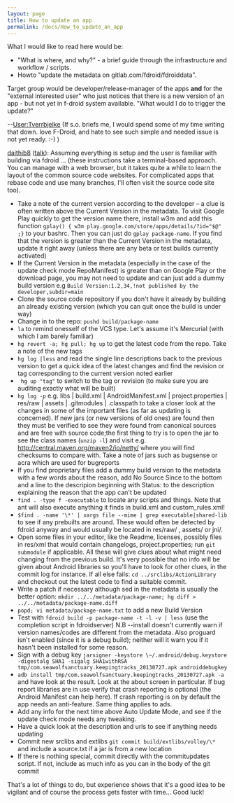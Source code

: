 ```yaml
---
layout: page
title: How to update an app
permalink: /docs/How_to_update_an_app
---
```


What I would like to read here would be:

-   "What is where, and why?" - a brief guide through the infrastructure
    and workflow / scripts.
-   Howto "update the metadata on gitlab.com/fdroid/fdroiddata".

Target group would be developer/release-manager of the apps **and** for
the "external interested user" who just notices that there is a new
version of an app - but not yet in f-droid system available. "What would
I do to trigger the update?"

--<User:Tverrbjelke> (If s.o. briefs me, I would spend some of my time
writing that down. love F-Droid, and hate to see such simple and needed
issue is not yet ready. :-) )

[daithib8](User:Launchpad.net-daithib8 "wikilink")
([talk](User_talk:Launchpad.net-daithib8 "wikilink")): Assuming
everything is setup and the user is familiar with building via fdroid …
(these instructions take a terminal-based approach. You can manage with
a web browser, but it takes quite a while to learn the layout of the
common source code websites. For complicated apps that rebase code and
use many branches, I'll often visit the source code site too).

-   Take a note of the current version according to the developer
    &ndash; a clue is often written above the Current Version in
    the metadata. To visit Google Play quickly to get the version name
    there, install w3m and add this function `gplay() { w3m
    play.google.com/store/apps/details/?id="$@" ;}` to
    your bashrc. Then you can just do
    `gplay package-name`. If you find that the
    version is greater than the Current Version in the metadata, update
    it right away (unless there are any beta or test builds
    currently activated)
-   If the Current Version in the metadata (especially in the case of
    the update check mode RepoManifest) is greater than on Google Play
    or the download page, you may not need to update and can just add a
    dummy build version e.g `Build Version:1.2,34,!not
    published by the developer,subdir=main`
-   Clone the source code repository if you don't have it already by
    building an already existing version (which you can quit once the
    build is under way)
-   Change in to the repo: `pushd
    build/package-name`
-   `la` to remind onesself of the VCS type.
    Let's assume it's Mercurial (with which I am barely familiar)
-   `hg revert -a; hg pull; hg up` to get the
    latest code from the repo. Take a note of the new tags
-   `hg log |less` and read the single line
    descriptions back to the previous version to get a quick idea of the
    latest changes and find the revision or tag corresponding to the
    current version noted earlier
-   ` hg up "tag"` to switch to the tag or
    revision (to make sure you are auditing exactly what will be built)
-   `hg log -p` e.g. libs | build.xml |
    AndroidManifest.xml | project.properties | res/raw | assets |
    .gitmodules | .classpath to take a closer look at the changes in
    some of the important files (as far as updating is concerned). If
    new jars (or new versions of old ones) are found then they must be
    verified to see they were found from canonical sources and are free
    with source code;the first thing to try is to open the jar to see
    the class names (`unzip -l`) and visit e.g.
    <http://central.maven.org/maven2/io/netty/> where you will find
    checksums to compare with. Take a note of jars such as bugsense or
    acra which are used for bugreports
-   If you find proprietary files add a dummy build version to the
    metadata with a few words about the reason, add No Source Since to
    the bottom and a line to the descripion beginning with Status: to
    the description explaining the reason that the app can't be updated
-   `find . -type f -executable` to locate any
    scripts and things. Note that ant will also execute anything it
    finds in build.xml and custom_rules.xml!
-   `$find . -name '\*' | xargs file --mime | grep
    executable|shared-lib` to see if any prebuilts
    are around. These would often be detected by fdroid anyway and would
    usually be located in res/raw/ , assets/ or jni/.
-   Open some files in your editor, like the Readme, licenses, possibly
    files in res/xml that would contain changelogs, project.properties;
    run `git submodule` if applicable. All these
    will give clues about what might need changing from the
    previous build. It's very possible that no info will be given about
    Android libraries so you'll have to look for other clues, in the
    commit log for instance. If all else fails: `cd
    ../srclibs/ActionLibrary` and checkout out the latest
    code to find a suitable commit.
-   Write a patch if necessary although sed in the metadata is usually
    the better option: `mkdir ../../metadata/package-name; hg
    diff > ../../metadata/package-name.diff`
-   `popd; vi metadata/package-name.txt` to add a
    new Build Version
-   Test with `fdroid build -p package-name -t -l -v |
    less` (use the completion script in fdroidserver) N.B
    --install doesn't currently warn if version names/codes are
    different from the metadata. Also proguard isn't enabled (since it
    is a debug build); neither will it warn you if it hasn't been
    installed for some reason.
-   Sign with a debug key `jarsigner -keystore
    \~/.android/debug.keystore -digestalg SHA1 -sigalg SHA1withRSA
    tmp/com.seawolfsanctuary.keepingtracks_20130727.apk
    androiddebugkey`
-   `adb install tmp/com.seawolfsanctuary.keepingtracks_20130727.apk -a`
    and have look at the result. Look at the about screen in particular.
    If bug report libraries are in use verify that crash reporting is
    optional (the Android Manifest can help here). If crash reporting is
    on by default the app needs an anti-feature. Same thing applies
    to ads.
-   Add any info for the next time above Auto Update Mode, and see if
    the update check mode needs any tweaking.
-   Have a quick look at the description and urls to see if anything
    needs updating
-   Commit new srclibs and extlibs `git commit build/extlibs/volley/\*` and include a source.txt if a
    jar is from a new location
-   If there is nothing special, commit directly with the
    commitupdates script. If not, include as much info as you can in the
    body of the git commit

That's a lot of things to do, but experience shows that it's a good idea
to be vigilant and of course the process gets faster with time... Good
luck!
